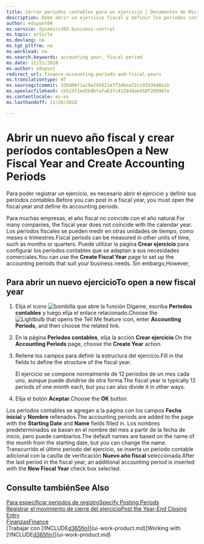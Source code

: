 ```yaml
---
title: Cerrar periodos contables para un ejercicio | Documentos de Microsoft
description: Debe abrir un ejercicio fiscal y definir los periodos contables para poder registrar un ejercicio.
author: edupont04
ms.service: dynamics365-business-central
ms.topic: article
ms.devlang: na
ms.tgt_pltfrm: na
ms.workload: na
ms.search.keywords: accounting year, fiscal period
ms.date: 11/21/2018
ms.author: edupont
redirect_url: finance-accounting-periods-and-fiscal-years
ms.translationtype: HT
ms.sourcegitcommit: 33b900f1ac9e295921e7f3d6ea72cc93939d8a1b
ms.openlocfilehash: cb523f1ee5b8bfafa63fc41284da6450f205967e
ms.contentlocale: es-es
ms.lasthandoff: 11/26/2018

---
```

# <a name="open-a-new-fiscal-year-and-create-accounting-periods"></a><span data-ttu-id="630c8-103">Abrir un nuevo año fiscal y crear períodos contables</span><span class="sxs-lookup"><span data-stu-id="630c8-103">Open a New Fiscal Year and Create Accounting Periods</span></span>
<span data-ttu-id="630c8-104">Para poder registrar un ejercicio, es necesario abrir el ejercicio y definir sus periodos contables.</span><span class="sxs-lookup"><span data-stu-id="630c8-104">Before you can post in a fiscal year, you must open the fiscal year and define its accounting periods.</span></span>  

<span data-ttu-id="630c8-105">Para muchas empresas, el año fiscal no coincide con el año natural.</span><span class="sxs-lookup"><span data-stu-id="630c8-105">For many companies, the fiscal year does not coincide with the calendar year.</span></span> <span data-ttu-id="630c8-106">Los períodos fiscales se pueden medir en otras unidades de tiempo, como meses o trimestres.</span><span class="sxs-lookup"><span data-stu-id="630c8-106">Fiscal periods can be measured in other units of time, such as months or quarters.</span></span> <span data-ttu-id="630c8-107">Puede utilizar la página **Crear ejercicio** para configurar los periodos contables que se adaptan a sus necesidades comerciales.</span><span class="sxs-lookup"><span data-stu-id="630c8-107">You can use the **Create Fiscal Year** page to set up the accounting periods that suit your business needs.</span></span> <span data-ttu-id="630c8-108">Sin embargo,</span><span class="sxs-lookup"><span data-stu-id="630c8-108">However,</span></span>   

## <a name="to-open-a-new-fiscal-year"></a><span data-ttu-id="630c8-109">Para abrir un nuevo ejercicio</span><span class="sxs-lookup"><span data-stu-id="630c8-109">To open a new fiscal year</span></span>
1. <span data-ttu-id="630c8-110">Elija el icono ![bombilla que abre la función Dígame](media/ui-search/search_small.png "Dígame que desea hacer"), escriba **Periodos contables** y luego elija el enlace relacionado.</span><span class="sxs-lookup"><span data-stu-id="630c8-110">Choose the ![Lightbulb that opens the Tell Me feature](media/ui-search/search_small.png "Tell me what you want to do") icon, enter **Accounting Periods**, and then choose the related link.</span></span>
2. <span data-ttu-id="630c8-111">En la página **Periodos contables**, elija la acción **Crear ejercicio**.</span><span class="sxs-lookup"><span data-stu-id="630c8-111">On the **Accounting Periods** page, choose the **Create Year** action.</span></span>
3. <span data-ttu-id="630c8-112">Rellene los campos para definir la estructura del ejercicio.</span><span class="sxs-lookup"><span data-stu-id="630c8-112">Fill in the fields to define the structure of the fiscal year.</span></span>

    <span data-ttu-id="630c8-113">El ejercicio se compone normalmente de 12 periodos de un mes cada uno, aunque puede dividirse de otra forma.</span><span class="sxs-lookup"><span data-stu-id="630c8-113">The fiscal year is typically 12 periods of one month each, but you can also divide it in other ways.</span></span>
4. <span data-ttu-id="630c8-114">Elija el botón **Aceptar**.</span><span class="sxs-lookup"><span data-stu-id="630c8-114">Choose the **OK** button.</span></span>

<span data-ttu-id="630c8-115">Los períodos contables se agregan a la página con los campos **Fecha inicial** y **Nombre** rellenados.</span><span class="sxs-lookup"><span data-stu-id="630c8-115">The accounting periods are added to the page with the **Starting Date** and **Name** fields filled in.</span></span> <span data-ttu-id="630c8-116">Los nombres predeterminados se basan en el nombre del mes a partir de la fecha de inicio, pero puede cambiarlos.</span><span class="sxs-lookup"><span data-stu-id="630c8-116">The default names are based on the name of the month from the starting date, but you can change the name.</span></span> <span data-ttu-id="630c8-117">Transcurrido el último periodo del ejercicio, se inserta un periodo contable adicional con la casilla de verificación **Nuevo año fiscal** seleccionada.</span><span class="sxs-lookup"><span data-stu-id="630c8-117">After the last period in the fiscal year, an additional accounting period is inserted with the **New Fiscal Year** check box selected.</span></span>  


## <a name="see-also"></a><span data-ttu-id="630c8-118">Consulte también</span><span class="sxs-lookup"><span data-stu-id="630c8-118">See Also</span></span>
[<span data-ttu-id="630c8-119">Para especificar periodos de registro</span><span class="sxs-lookup"><span data-stu-id="630c8-119">Specify Posting Periods</span></span>](finance-how-specify-posting-periods.md)  
[<span data-ttu-id="630c8-120">Registrar el movimiento de cierre del ejercicio</span><span class="sxs-lookup"><span data-stu-id="630c8-120">Post the Year-End Closing Entry</span></span>](year-how-post-year-end-close-entry.md)  
[<span data-ttu-id="630c8-121">Finanzas</span><span class="sxs-lookup"><span data-stu-id="630c8-121">Finance</span></span>](finance.md)  
<span data-ttu-id="630c8-122">[Trabajar con [!INCLUDE[d365fin](includes/d365fin_md.md)]](ui-work-product.md)</span><span class="sxs-lookup"><span data-stu-id="630c8-122">[Working with [!INCLUDE[d365fin](includes/d365fin_md.md)]](ui-work-product.md)</span></span>

